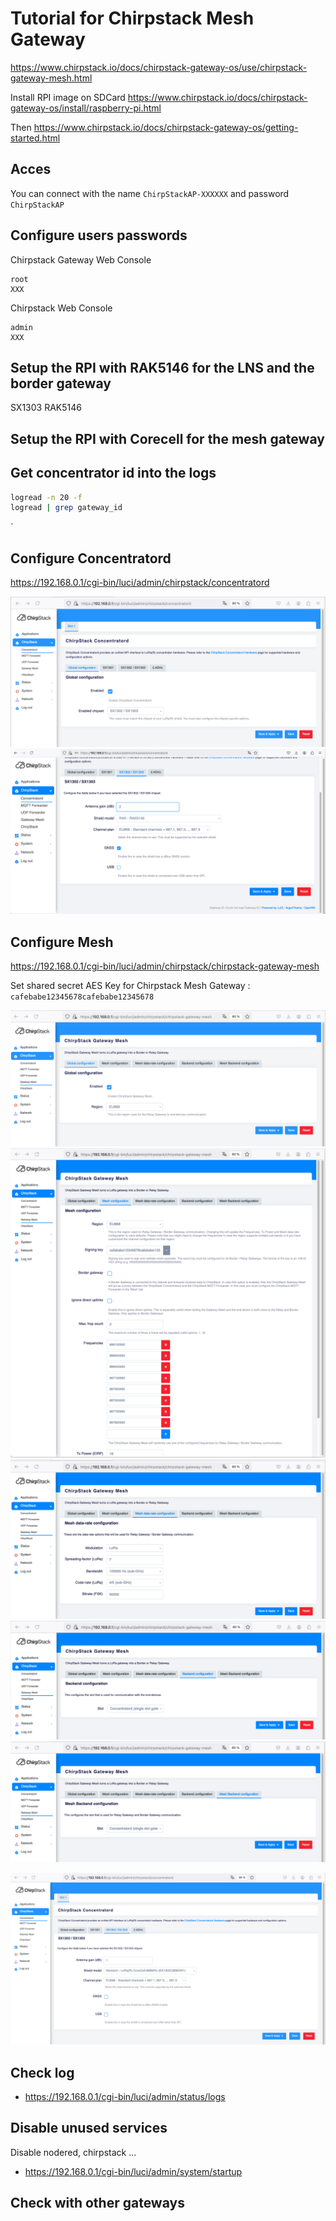 # Tutorial for Chirpstack Mesh Gateway

https://www.chirpstack.io/docs/chirpstack-gateway-os/use/chirpstack-gateway-mesh.html

Install RPI image on SDCard 
https://www.chirpstack.io/docs/chirpstack-gateway-os/install/raspberry-pi.html

Then
https://www.chirpstack.io/docs/chirpstack-gateway-os/getting-started.html


## Acces

You can connect with the name `ChirpStackAP-XXXXXX` and password `ChirpStackAP`


## Configure users passwords
Chirpstack Gateway Web Console
```
root
XXX
```

Chirpstack Web Console
```
admin
XXX
```


## Setup the RPI with RAK5146 for the LNS and the border gateway
SX1303 RAK5146


## Setup the RPI with Corecell for the mesh gateway

## Get concentrator id into the logs

```bash
logread -n 20 -f 
logread | grep gateway_id
```
`

## Configure Concentratord

https://192.168.0.1/cgi-bin/luci/admin/chirpstack/concentratord

![](config_ccd.png)
![](config_ccd_sx1302.png)

## Configure Mesh

https://192.168.0.1/cgi-bin/luci/admin/chirpstack/chirpstack-gateway-mesh


Set shared secret AES Key for Chirpstack Mesh Gateway : `cafebabe12345678cafebabe12345678`



![](config_mesh_a.png)
![](config_mesh_b.png)
![](config_mesh_c.png)
![](config_mesh_d.png)
![](config_mesh_e.png)


![](config_ccd_sx1302_corecell.png)



## Check log

* https://192.168.0.1/cgi-bin/luci/admin/status/logs


## Disable unused services

Disable nodered, chirpstack ...
* https://192.168.0.1/cgi-bin/luci/admin/system/startup

## Check with other gateways

